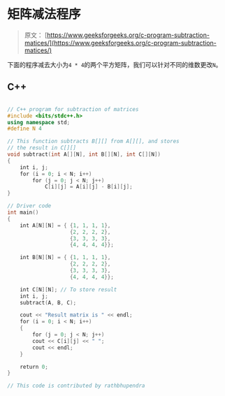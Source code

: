 # 矩阵减法程序

> 原文： [https://www.geeksforgeeks.org/c-program-subtraction-matices/](https://www.geeksforgeeks.org/c-program-subtraction-matices/)

下面的程序减去大小为`4 * 4`的两个平方矩阵，我们可以针对不同的维数更改`N`。

## C++ 

```cpp

// C++ program for subtraction of matrices 
#include <bits/stdc++.h> 
using namespace std; 
#define N 4  

// This function subtracts B[][] from A[][], and stores  
// the result in C[][]  
void subtract(int A[][N], int B[][N], int C[][N])  
{  
    int i, j;  
    for (i = 0; i < N; i++)  
        for (j = 0; j < N; j++)  
            C[i][j] = A[i][j] - B[i][j];  
}  

// Driver code 
int main()  
{  
    int A[N][N] = { {1, 1, 1, 1},  
                    {2, 2, 2, 2},  
                    {3, 3, 3, 3},  
                    {4, 4, 4, 4}};  

    int B[N][N] = { {1, 1, 1, 1},  
                    {2, 2, 2, 2},  
                    {3, 3, 3, 3},  
                    {4, 4, 4, 4}};  

    int C[N][N]; // To store result  
    int i, j;  
    subtract(A, B, C);  

    cout << "Result matrix is " << endl;  
    for (i = 0; i < N; i++)  
    {  
        for (j = 0; j < N; j++)  
        cout << C[i][j] << " ";  
        cout << endl;  
    }  

    return 0;  
}  

// This code is contributed by rathbhupendra 

```